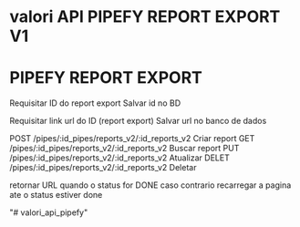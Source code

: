 # valori API PIPEFY REPORT EXPORT V1


# PIPEFY REPORT EXPORT 

Requisitar ID do report export 
    Salvar id no BD



Requisitar link url do ID (report export)
    Salvar url no banco de dados 

POST    /pipes/:id_pipes/reports_v2/:id_reports_v2      Criar report
GET     /pipes/:id_pipes/reports_v2/:id_reports_v2      Buscar report
PUT     /pipes/:id_pipes/reports_v2/:id_reports_v2      Atualizar
DELET   /pipes/:id_pipes/reports_v2/:id_reports_v2      Deletar



retornar URL quando o status for DONE 
    caso contrario recarregar a pagina ate o status estiver done

"# valori_api_pipefy" 
